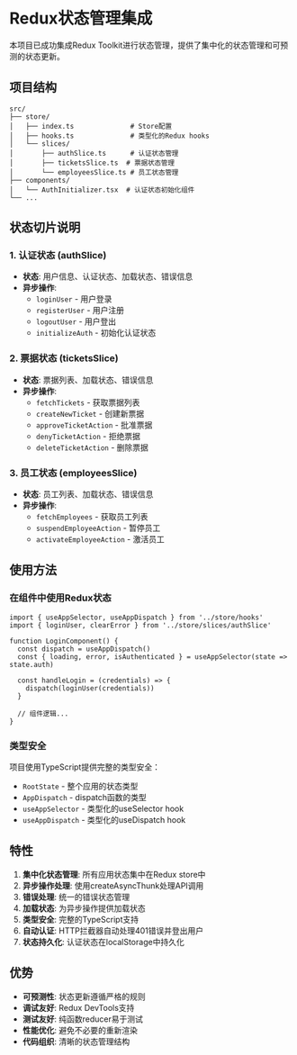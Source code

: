 # Redux状态管理集成

本项目已成功集成Redux Toolkit进行状态管理，提供了集中化的状态管理和可预测的状态更新。

## 项目结构

```
src/
├── store/
│   ├── index.ts              # Store配置
│   ├── hooks.ts              # 类型化的Redux hooks
│   └── slices/
│       ├── authSlice.ts      # 认证状态管理
│       ├── ticketsSlice.ts  # 票据状态管理
│       └── employeesSlice.ts # 员工状态管理
├── components/
│   └── AuthInitializer.tsx  # 认证状态初始化组件
└── ...
```

## 状态切片说明

### 1. 认证状态 (authSlice)
- **状态**: 用户信息、认证状态、加载状态、错误信息
- **异步操作**: 
  - `loginUser` - 用户登录
  - `registerUser` - 用户注册
  - `logoutUser` - 用户登出
  - `initializeAuth` - 初始化认证状态

### 2. 票据状态 (ticketsSlice)
- **状态**: 票据列表、加载状态、错误信息
- **异步操作**:
  - `fetchTickets` - 获取票据列表
  - `createNewTicket` - 创建新票据
  - `approveTicketAction` - 批准票据
  - `denyTicketAction` - 拒绝票据
  - `deleteTicketAction` - 删除票据

### 3. 员工状态 (employeesSlice)
- **状态**: 员工列表、加载状态、错误信息
- **异步操作**:
  - `fetchEmployees` - 获取员工列表
  - `suspendEmployeeAction` - 暂停员工
  - `activateEmployeeAction` - 激活员工

## 使用方法

### 在组件中使用Redux状态

```tsx
import { useAppSelector, useAppDispatch } from '../store/hooks'
import { loginUser, clearError } from '../store/slices/authSlice'

function LoginComponent() {
  const dispatch = useAppDispatch()
  const { loading, error, isAuthenticated } = useAppSelector(state => state.auth)
  
  const handleLogin = (credentials) => {
    dispatch(loginUser(credentials))
  }
  
  // 组件逻辑...
}
```

### 类型安全

项目使用TypeScript提供完整的类型安全：
- `RootState` - 整个应用的状态类型
- `AppDispatch` - dispatch函数的类型
- `useAppSelector` - 类型化的useSelector hook
- `useAppDispatch` - 类型化的useDispatch hook

## 特性

1. **集中化状态管理**: 所有应用状态集中在Redux store中
2. **异步操作处理**: 使用createAsyncThunk处理API调用
3. **错误处理**: 统一的错误状态管理
4. **加载状态**: 为异步操作提供加载状态
5. **类型安全**: 完整的TypeScript支持
6. **自动认证**: HTTP拦截器自动处理401错误并登出用户
7. **状态持久化**: 认证状态在localStorage中持久化

## 优势

- **可预测性**: 状态更新遵循严格的规则
- **调试友好**: Redux DevTools支持
- **测试友好**: 纯函数reducer易于测试
- **性能优化**: 避免不必要的重新渲染
- **代码组织**: 清晰的状态管理结构
